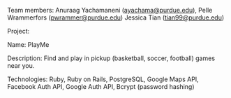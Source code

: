 Team members: Anuraag Yachamaneni (ayachama@purdue.edu), Pelle Wrammerfors (pwrammer@purdue.edu) Jessica Tian (tian99@purdue.edu)

Project:

Name: PlayMe

Description: Find and play in pickup (basketball, soccer, football) games near you.

Technologies: Ruby, Ruby on Rails, PostgreSQL, Google Maps API, Facebook Auth API, Google Auth API, Bcrypt (password hashing)
